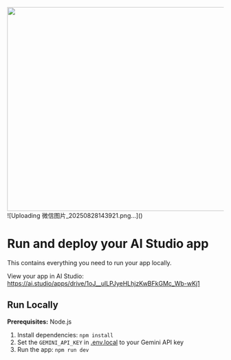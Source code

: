 <div align="center">
<img width="1200" height="475" alt="GHBanner" src="https://github.com/user-attachments/assets/0aa67016-6eaf-458a-adb2-6e31a0763ed6" />
</div>
![Uploading 微信图片_20250828143921.png…]()

# Run and deploy your AI Studio app

This contains everything you need to run your app locally.

View your app in AI Studio: https://ai.studio/apps/drive/1oJ__ulLPJyeHLhjzKwBFkGMc_Wb-wKj1

## Run Locally

**Prerequisites:**  Node.js


1. Install dependencies:
   `npm install`
2. Set the `GEMINI_API_KEY` in [.env.local](.env.local) to your Gemini API key
3. Run the app:
   `npm run dev`
